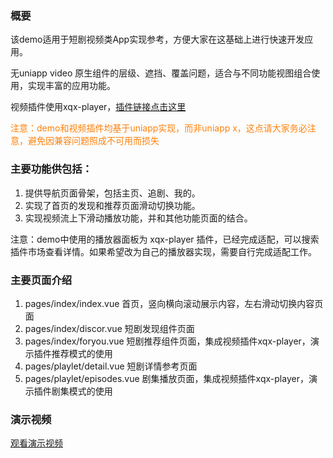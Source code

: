 ### 概要

该demo适用于短剧视频类App实现参考，方便大家在这基础上进行快速开发应用。

无uniapp video 原生组件的层级、遮挡、覆盖问题，适合与不同功能视图组合使用，实现丰富的应用功能。

视频插件使用xqx-player，[插件链接点击这里](https://ext.dcloud.net.cn/plugin?id=20373)

<font color="#ff810a">注意：demo和视频插件均基于uniapp实现，而非uniapp x，这点请大家务必注意，避免因兼容问题照成不可用而损失</font>

### 主要功能供包括：

1. 提供导航页面骨架，包括主页、追剧、我的。
2. 实现了首页的发现和推荐页面滑动切换功能。
3. 实现视频流上下滑动播放功能，并和其他功能页面的结合。

注意：demo中使用的播放器面板为 xqx-player 插件，已经完成适配，可以搜索插件市场查看详情。如果希望改为自己的播放器实现，需要自行完成适配工作。

### 主要页面介绍

1. pages/index/index.vue 首页，竖向横向滚动展示内容，左右滑动切换内容页面
2. pages/index/discor.vue 短剧发现组件页面
3. pages/index/foryou.vue 短剧推荐组件页面，集成视频插件xqx-player，演示插件推荐模式的使用
4. pages/playlet/detail.vue 短剧详情参考页面
5. pages/playlet/episodes.vue 剧集播放页面，集成视频插件xqx-player，演示插件剧集模式的使用

### 演示视频
[观看演示视频](https://env-00jxhb2rkow0.normal.cloudstatic.cn/xqx-playlet/xqx-playler_v1.5.6_2.mp4)

